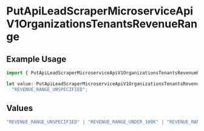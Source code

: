 # PutApiLeadScraperMicroserviceApiV1OrganizationsTenantsRevenueRange

## Example Usage

```typescript
import { PutApiLeadScraperMicroserviceApiV1OrganizationsTenantsRevenueRange } from "oppulence-backend-sdk/models/operations";

let value: PutApiLeadScraperMicroserviceApiV1OrganizationsTenantsRevenueRange =
  "REVENUE_RANGE_UNSPECIFIED";
```

## Values

```typescript
"REVENUE_RANGE_UNSPECIFIED" | "REVENUE_RANGE_UNDER_100K" | "REVENUE_RANGE_100K_TO_1M" | "REVENUE_RANGE_1M_TO_10M" | "REVENUE_RANGE_10M_TO_50M" | "REVENUE_RANGE_OVER_50M"
```